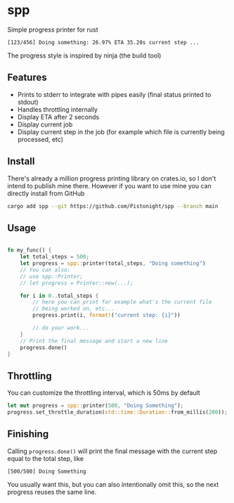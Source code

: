 # spp
Simple progress printer for rust

```
[123/456] Doing something: 26.97% ETA 35.20s current step ...
```

The progress style is inspired by ninja (the build tool)

## Features
- Prints to stderr to integrate with pipes easily (final status printed to stdout)
- Handles throttling internally
- Display ETA after 2 seconds
- Display current job
- Display current step in the job (for example which file is currently
  being processed, etc)

## Install
There's already a million progress printing library on crates.io,
so I don't intend to publish mine there. However if you want to use
mine you can directly install from GitHub
```bash
cargo add spp --git https://github.com/Pistonight/spp --branch main
```

## Usage
```rust

fn my_func() {
    let total_steps = 500;
    let progress = spp::printer(total_steps, "Doing something")
    // You can also:
    // use spp::Printer;
    // let progress = Printer::new(...);

    for i in 0..total_steps {
        // here you can print for example what's the current file
        // being worked on, etc...
        progress.print(i, format!("current step: {i}"))

        // do your work...
    }
    // Print the final message and start a new line
    progress.done()
}

```

## Throttling
You can customize the throttling interval, which is 50ms by default
```rust
let mut progress = spp::printer(500, "Doing Something");
progress.set_throttle_duration(std::time::Duration::from_millis(200));
```

## Finishing
Calling `progress.done()` will print the final message
with the current step equal to the total step, like
```
[500/500] Doing Something
```

You usually want this, but you can also intentionally omit this,
so the next progress reuses the same line.
